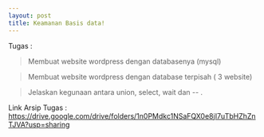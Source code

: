 ```yaml
---
layout: post
title: Keamanan Basis data!
---
```


Tugas :

> Membuat website wordpress dengan databasenya (mysql)

> Membuat website wordpress dengan database terpisah ( 3 website)

> Jelaskan kegunaan antara union, select, wait dan -- .


Link Arsip Tugas :
https://drive.google.com/drive/folders/1n0PMdkc1NSaFQX0e8jI7uTbHZhZnTJVA?usp=sharing
